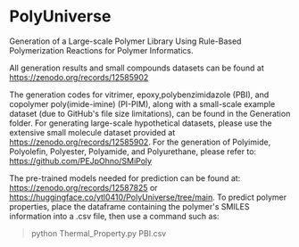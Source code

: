 # PolyUniverse
Generation of a Large-scale Polymer Library Using Rule-Based Polymerization Reactions for Polymer Informatics.

All generation results and small compounds datasets can be found at https://zenodo.org/records/12585902

The generation codes for vitrimer, epoxy,polybenzimidazole (PBI), and copolymer poly(imide-imine) (PI-PIM), along with a small-scale example dataset (due to GitHub's file size limitations), can be found in the Generation folder. For generating large-scale hypothetical datasets, please use the extensive small molecule dataset provided at https://zenodo.org/records/12585902. For the generation of Polyimide, Polyolefin, Polyester, Polyamide, and Polyurethane, please refer to: https://github.com/PEJpOhno/SMiPoly

The pre-trained models needed for prediction can be found at: https://zenodo.org/records/12587825 or https://huggingface.co/ytl0410/PolyUniverse/tree/main. To predict polymer properties, place the dataframe containing the polymer's SMILES information into a .csv file, then use a command such as:

> python Thermal_Property.py PBI.csv
